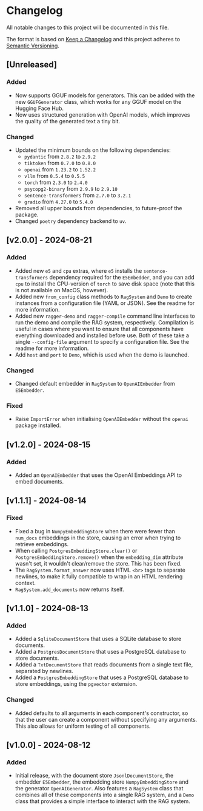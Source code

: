 # Changelog

All notable changes to this project will be documented in this file.

The format is based on [Keep a Changelog](http://keepachangelog.com/en/1.0.0/)
and this project adheres to [Semantic Versioning](http://semver.org/spec/v2.0.0.html).


## [Unreleased]
### Added
- Now supports GGUF models for generators. This can be added with the new
  `GGUFGenerator` class, which works for any GGUF model on the Hugging Face Hub.
- Now uses structured generation with OpenAI models, which improves the quality of the
  generated text a tiny bit.

### Changed
- Updated the minimum bounds on the following dependencies:
	- `pydantic` from `2.8.2` to `2.9.2`
	- `tiktoken` from `0.7.0` to `0.8.0`
	- `openai` from `1.23.2` to `1.52.2`
	- `vllm` from `0.5.4` to `0.5.5`
	- `torch` from `2.3.0` to `2.4.0`
	- `psycopg2-binary` from `2.9.9` to `2.9.10`
	- `sentence-transformers` from `2.7.0` to `3.2.1`
	- `gradio` from `4.27.0` to `5.4.0`
- Removed all upper bounds from dependencies, to future-proof the package.
- Changed `poetry` dependency backend to `uv`.


## [v2.0.0] - 2024-08-21
### Added
- Added new `e5` and `cpu` extras, where `e5` installs the `sentence-transformers`
  dependency required for the `E5Embedder`, and you can add `cpu` to install the
  CPU-version of `torch` to save disk space (note that this is not available on MacOS,
  however).
- Added new `from_config` class methods to `RagSystem` and `Demo` to create instances
  from a configuration file (YAML or JSON). See the readme for more information.
- Added new `ragger-demo` and `ragger-compile` command line interfaces to run the demo
  and compile the RAG system, respectively. Compilation is useful in cases where you
  want to ensure that all components have everything downloaded and installed before
  use. Both of these take a single `--config-file` argument to specify a configuration
  file. See the readme for more information.
- Add `host` and `port` to `Demo`, which is used when the demo is launched.

### Changed
- Changed default embedder in `RagSystem` to `OpenAIEmbedder` from `E5Embedder`.

### Fixed
- Raise `ImportError` when initialising `OpenAIEmbedder` without the `openai` package
  installed.


## [v1.2.0] - 2024-08-15
### Added
- Added an `OpenAIEmbedder` that uses the OpenAI Embeddings API to embed documents.


## [v1.1.1] - 2024-08-14
### Fixed
- Fixed a bug in `NumpyEmbeddingStore` when there were fewer than `num_docs` embeddings
  in the store, causing an error when trying to retrieve embeddings.
- When calling `PostgresEmbeddingStore.clear()` or `PostgresEmbeddingStore.remove()`
  when the `embedding_dim` attribute wasn't set, it wouldn't clear/remove the store.
  This has been fixed.
- The `RagSystem.format_answer` now uses HTML `<br>` tags to separate newlines, to make
  it fully compatible to wrap in an HTML rendering context.
- `RagSystem.add_documents` now returns itself.


## [v1.1.0] - 2024-08-13
### Added
- Added a `SqliteDocumentStore` that uses a SQLite database to store documents.
- Added a `PostgresDocumentStore` that uses a PostgreSQL database to store documents.
- Added a `TxtDocumentStore` that reads documents from a single text file, separated by
  newlines.
- Added a `PostgresEmbeddingStore` that uses a PostgreSQL database to store embeddings,
  using the `pgvector` extension.

### Changed
- Added defaults to all arguments in each component's constructor, so that the
  user can create a component without specifying any arguments. This also allows for
  uniform testing of all components.


## [v1.0.0] - 2024-08-12
### Added
- Initial release, with the document store `JsonlDocumentStore`, the embedder
  `E5Embedder`, the embedding store `NumpyEmbeddingStore` and the generator
  `OpenAIGenerator`. Also features a `RagSystem` class that combines all of these
  components into a single RAG system, and a `Demo` class that provides a simple
  interface to interact with the RAG system.
